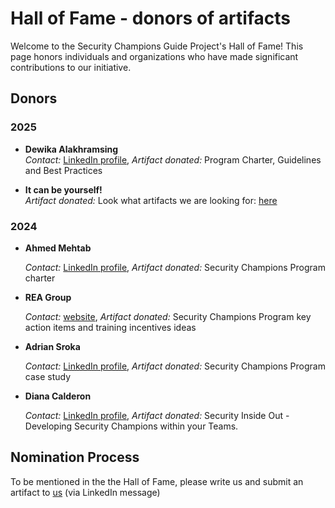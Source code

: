 # Hall of Fame - donors of artifacts

Welcome to the Security Champions Guide Project's Hall of Fame! This page honors individuals and organizations who have made significant contributions to our initiative.

## Donors

### 2025

- **Dewika Alakhramsing**  
  *Contact:* [LinkedIn profile](https://www.linkedin.com/in/dalakhramsing/), *Artifact donated:* Program Charter, Guidelines and Best Practices

- **It can be yourself!**  
  *Artifact donated:* Look what artifacts we are looking for: [here](https://securitychampions.owasp.org/artifacts/)

### 2024

- **Ahmed Mehtab**  

  *Contact:* [LinkedIn profile](https://www.linkedin.com/in/ahmedmehtab/), *Artifact donated:* Security Champions Program charter

- **REA Group**  

   *Contact:* [website](https://www.rea-group.com/), *Artifact donated:* Security Champions Program key action items and training incentives ideas

- **Adrian Sroka**  

  *Contact:* [LinkedIn profile](https://www.linkedin.com/in/adriansroka/), *Artifact donated:* Security Champions Program case study

- **Diana Calderon**

  *Contact:* [LinkedIn profile](https://www.linkedin.com/in/dianacalderon), *Artifact donated:* Security Inside Out - Developing Security Champions within your Teams.

## Nomination Process

To be mentioned in the the Hall of Fame, please write us and submit an artifact to [us](https://securitychampions.owasp.org/team/) (via LinkedIn message)

